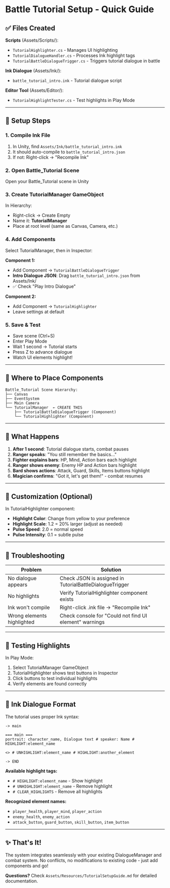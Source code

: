 # Battle Tutorial Setup - Quick Guide

## ✅ Files Created

**Scripts** (Assets/Scripts/):
- `TutorialHighlighter.cs` - Manages UI highlighting
- `TutorialDialogueHandler.cs` - Processes Ink highlight tags
- `TutorialBattleDialogueTrigger.cs` - Triggers tutorial dialogue in battle

**Ink Dialogue** (Assets/Ink/):
- `battle_tutorial_intro.ink` - Tutorial dialogue script

**Editor Tool** (Assets/Editor/):
- `TutorialHighlightTester.cs` - Test highlights in Play Mode

---

## 🚀 Setup Steps

### 1. Compile Ink File
1. In Unity, find `Assets/Ink/battle_tutorial_intro.ink`
2. It should auto-compile to `battle_tutorial_intro.json`
3. If not: Right-click → "Recompile Ink"

### 2. Open Battle_Tutorial Scene
Open your Battle_Tutorial scene in Unity

### 3. Create TutorialManager GameObject
In Hierarchy:
- Right-click → Create Empty
- Name it: **TutorialManager**
- Place at root level (same as Canvas, Camera, etc.)

### 4. Add Components
Select TutorialManager, then in Inspector:

**Component 1:**
- Add Component → `TutorialBattleDialogueTrigger`
- **Intro Dialogue JSON**: Drag `battle_tutorial_intro.json` from Assets/Ink/
- ✅ Check "Play Intro Dialogue"

**Component 2:**
- Add Component → `TutorialHighlighter`
- Leave settings at default

### 5. Save & Test
- Save scene (Ctrl+S)
- Enter Play Mode
- Wait 1 second → Tutorial starts
- Press Z to advance dialogue
- Watch UI elements highlight!

---

## 📍 Where to Place Components

```
Battle_Tutorial Scene Hierarchy:
├── Canvas
├── EventSystem
├── Main Camera
└── TutorialManager  ← CREATE THIS
    ├── TutorialBattleDialogueTrigger (Component)
    └── TutorialHighlighter (Component)
```

---

## 🎯 What Happens

1. **After 1 second**: Tutorial dialogue starts, combat pauses
2. **Ranger speaks**: "You still remember the basics..."
3. **Fighter explains bars**: HP, Mind, Action bars each highlight
4. **Ranger shows enemy**: Enemy HP and Action bars highlight
5. **Bard shows actions**: Attack, Guard, Skills, Items buttons highlight
6. **Magician confirms**: "Got it, let's get them!" - combat resumes

---

## 🎨 Customization (Optional)

In TutorialHighlighter component:
- **Highlight Color**: Change from yellow to your preference
- **Highlight Scale**: 1.2 = 20% larger (adjust as needed)
- **Pulse Speed**: 2.0 = normal speed
- **Pulse Intensity**: 0.1 = subtle pulse

---

## 🐛 Troubleshooting

| Problem | Solution |
|---------|----------|
| No dialogue appears | Check JSON is assigned in TutorialBattleDialogueTrigger |
| No highlights | Verify TutorialHighlighter component exists |
| Ink won't compile | Right-click .ink file → "Recompile Ink" |
| Wrong elements highlighted | Check console for "Could not find UI element" warnings |

---

## 🧪 Testing Highlights

In Play Mode:
1. Select TutorialManager GameObject
2. TutorialHighlighter shows test buttons in Inspector
3. Click buttons to test individual highlights
4. Verify elements are found correctly

---

## 📝 Ink Dialogue Format

The tutorial uses proper Ink syntax:

```ink
-> main

=== main ===
portrait: character_name, Dialogue text # speaker: Name # HIGHLIGHT:element_name

<> # UNHIGHLIGHT:element_name # HIGHLIGHT:another_element

-> END
```

**Available highlight tags:**
- `# HIGHLIGHT:element_name` - Show highlight
- `# UNHIGHLIGHT:element_name` - Remove highlight
- `# CLEAR_HIGHLIGHTS` - Remove all highlights

**Recognized element names:**
- `player_health`, `player_mind`, `player_action`
- `enemy_health`, `enemy_action`
- `attack_button`, `guard_button`, `skill_button`, `item_button`

---

## ✨ That's It!

The system integrates seamlessly with your existing DialogueManager and combat system. No conflicts, no modifications to existing code - just add components and go!

**Questions?** Check `Assets/Resources/TutorialSetupGuide.md` for detailed documentation.

